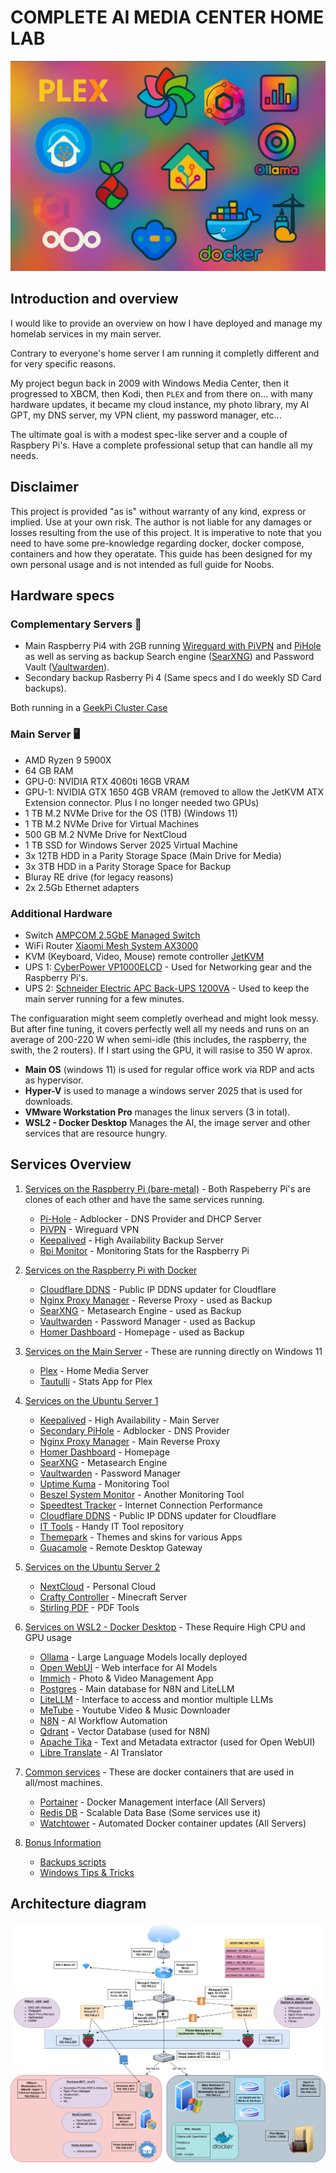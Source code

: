 # **COMPLETE AI MEDIA CENTER HOME LAB**

![BOLEX-Intro image](https://github.com/Bolex80/Complete-AI-Media-Center-Home-Lab/blob/main/images/intro-color.png)


## Introduction and overview
I would like to provide an overview on how I have deployed and manage my homelab services in my main server.

Contrary to everyone's home server I am running it completly different and for very specific reasons.

My project begun back in 2009 with Windows Media Center, then it progressed to XBCM, then Kodi, then `PLEX` and from there on... with many hardware updates, it became my cloud instance, my photo library, my AI GPT, my DNS server, my VPN client, my password manager, etc... 

The ultimate goal is with a modest spec-like server and a couple of Raspbery Pi's. Have a complete professional setup that can handle all my needs.

## Disclaimer
This project is provided "as is" without warranty of any kind, express or implied. Use at your own risk. The author is not liable for any damages or losses resulting from the use of this project. 
It is imperative to note that you need to have some pre-knowledge regarding docker, docker compose, containers and how they operatate. This guide has been designed for my own personal usage and is not intended as full guide for Noobs.

## Hardware specs

### Complementary Servers 🤖
- Main Raspberry Pi4 with 2GB running [Wireguard with PiVPN](https://www.pivpn.io/) and [PiHole](https://pi-hole.net/) as well as serving as backup Search engine ([SearXNG](https://github.com/searxng/searxng)) and Password Vault ([Vaultwarden](https://github.com/dani-garcia/vaultwarden)).
- Secondary backup Rasberry Pi 4 (Same specs and I do weekly SD Card backups).
  
Both running in a [GeekPi Cluster Case](https://www.amazon.com/GeeekPi-Raspberry-Cluster-Cooling-Heatsink/dp/B07MW3GM1T?th=1)  


### Main Server 🖥️
- AMD Ryzen 9 5900X
- 64 GB RAM
- GPU-0: NVIDIA RTX 4060ti 16GB VRAM
- GPU-1: NVIDIA GTX 1650 4GB VRAM (removed to allow the JetKVM ATX Extension connector. Plus I no longer needed two GPUs)
- 1 TB M.2 NVMe Drive for the OS (1TB) (Windows 11)
- 1 TB M.2 NVMe Drive for Virtual Machines
- 500 GB M.2 NVMe Drive for NextCloud
- 1 TB SSD for Windows Server 2025 Virtual Machine
- 3x 12TB HDD in a Parity Storage Space (Main Drive for Media)
- 3x 3TB HDD in a Parity Storage Space for Backup
- Bluray RE drive (for legacy reasons)
- 2x 2.5Gb Ethernet adapters

### Additional Hardware
- Switch [AMPCOM 2.5GbE Managed Switch](https://www.ampcom.hk/products/ampcom-2-5gbe-managed-switch-8-port-2-5gbase-t-network-switcher-10g-sfp-slot-uplink-web-management-qos-vlan-lacp-fanless)
- WiFi Router [Xiaomi Mesh System AX3000](https://www.mi.com/global/product/xiaomi-mesh-system-ax3000/)
- KVM (Keyboard, Video, Mouse) remote controller [JetKVM](https://jetkvm.com/)
- UPS 1: [CyberPower VP1000ELCD](https://www.cyberpower.com/eu/en/product/sku/vp1000elcd) - Used for Networking gear and the Raspberry Pi's.
- UPS 2: [Schneider Electric APC Back-UPS 1200VA](https://www.se.com/il/en/product/BX1200MI-GR/apc-backups-1200va-230v-avr-schuko-sockets/) - Used to keep the main server running for a few minutes.



The configuaration might seem completly overhead and might look messy. But after fine tuning, it covers perfectly well all my needs and runs on an average of 200-220 W when semi-idle (this includes, the raspberry, the swith, the 2 routers). If I start using the GPU, it will rasise to 350 W aprox.

- **Main OS** (windows 11) is used for regular office work via RDP and acts as hypervisor.
- **Hyper-V** is used to manage a windows server 2025 that is used for downloads.
- **VMware Workstation Pro** manages the linux servers (3 in total).
- **WSL2 - Docker Desktop** Manages the AI, the image server and other services that are resource hungry.


## Services Overview

1. [Services on the Raspberry Pi (bare-metal)](https://github.com/Bolex80/Complete-AI-Media-Center-Home-Lab/blob/main/docs/installation/raspberry-pi-services.md) - Both Raspeberry Pi's are clones of each other and have the same services running.
   - [Pi-Hole](https://github.com/Bolex80/Complete-AI-Media-Center-Home-Lab/blob/main/docs/installation/raspberry-pi-services.md#pi-hole) - Adblocker - DNS Provider and DHCP Server
   - [PiVPN](https://github.com/Bolex80/Complete-AI-Media-Center-Home-Lab/blob/main/docs/installation/raspberry-pi-services.md#pivpn) - Wireguard VPN
   - [Keepalived](https://github.com/Bolex80/Complete-AI-Media-Center-Home-Lab/blob/main/docs/high-availability.md) - High Availability Backup Server
   - [Rpi Monitor](https://github.com/Bolex80/Complete-AI-Media-Center-Home-Lab/blob/main/docs/installation/raspberry-pi-services.md#rpi-monitor) - Monitoring Stats for the Raspberry Pi
2. [Services on the Raspberry Pi with Docker](#services-on-the-raspberry-pi-with-docker)
   - [Cloudflare DDNS](https://github.com/Bolex80/Complete-AI-Media-Center-Home-Lab/blob/main/docs/installation/raspberry-pi-services.md#cloudflare-ddns) - Public IP DDNS updater for Cloudflare
   - [Nginx Proxy Manager](#nginx-proxy-manager) - Reverse Proxy - used as Backup 
   - [SearXNG](#searxng) - Metasearch Engine - used as Backup
   - [Vaultwarden](#vaultwarden) - Password Manager - used as Backup
   - [Homer Dashboard](#homer-dashboard) - Homepage - used as Backup
3. [Services on the Main Server](#services-running-on-the-main-server) - These are running directly on Windows 11
   - [Plex](#plex) - Home Media Server
   - [Tautulli](#tautulli) - Stats App for Plex
4. [Services on the Ubuntu Server 1](#services-on-the-ubuntu-server-1)
   - [Keepalived](#keepalived) - High Availability - Main Server
   - [Secondary PiHole](#secondary-pihole) - Adblocker - DNS Provider
   - [Nginx Proxy Manager](#nginx-proxy-manager) - Main Reverse Proxy
   - [Homer Dashboard](#homer-dashboard) - Homepage
   - [SearXNG](#searxng) - Metasearch Engine
   - [Vaultwarden](#vaultwarden) - Password Manager
   - [Uptime Kuma](#uptime-kuma) - Monitoring Tool
   - [Beszel System Monitor](#beszel-system-monitor) - Another Monitoring Tool
   - [Speedtest Tracker](#speedtest-tracker) - Internet Connection Performance
   - [Cloudflare DDNS](#cloudflare-ddns) - Public IP DDNS updater for Cloudflare
   - [IT Tools](#it-tools) - Handy IT Tool repository
   - [Themepark](#themepark) - Themes and skins for various Apps
   - [Guacamole](#guacamole) - Remote Desktop Gateway

5. [Services on the Ubuntu Server 2](#services-on-the-ubuntu-server-2)
   - [NextCloud](#nextcloud) - Personal Cloud
   - [Crafty Controller](#crafty-controller) - Minecraft Server
   - [Stirling PDF](#stirling-pdf) - PDF Tools

6. [Services on WSL2 - Docker Desktop](#services-on-wsl2-docker-desktop) - These Require High CPU and GPU usage
   - [Ollama](#Ollama) - Large Language Models locally deployed 
   - [Open WebUI](#open-webui) - Web interface for AI Models
   - [Immich](#immich) - Photo & Video Management App
   - [Postgres](#postgres) - Main database for N8N and LiteLLM
   - [LiteLLM](#litellm) - Interface to access and montior multiple LLMs
   - [MeTube](#metube) - Youtube Video & Music Downloader
   - [N8N](#n8n) - AI Workflow Automation
   - [Qdrant](#qdrant) - Vector Database (used for N8N)
   - [Apache Tika](#apache-tika) - Text and Metadata extractor (used for Open WebUI)
   - [Libre Translate](#libre-translate) - AI Translator

7. [Common services](#common-services) - These are docker containers that are used in all/most machines.
   - [Portainer](#portainer) - Docker Management interface (All Servers)
   - [Redis DB](#redis-db) - Scalable Data Base (Some services use it)
   - [Watchtower](#watchtower) - Automated Docker container updates (All Servers)

8. [Bonus Information](#bonus-information)
   - [Backups scripts](#backup-scripts)
   - [Windows Tips & Tricks](#windows-tips-&-tricks)
## Architecture diagram

![BOLEX-NETWORK](https://github.com/Bolex80/Complete-AI-Media-Center-Home-Lab/blob/main/images/BentomoNET-2025.png)


